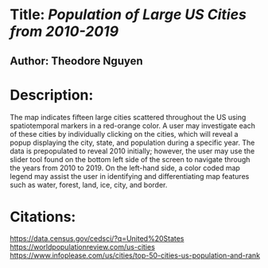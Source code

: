 # Title: _Population of Large US Cities from 2010-2019_

## Author: Theodore Nguyen

# Description: 
The map indicates fifteen large cities scattered throughout the US using spatiotemporal markers in a red-orange color. A user may investigate each of these cities by individually clicking on the cities, which will reveal a popup displaying the city, state, and population during a specific year. The data is prepopulated to reveal 2010 initially; however, the user may use the slider tool found on the bottom left side of the screen to navigate through the years from 2010 to 2019. On the left-hand side, a color coded map legend may assist the user in identifying and differentiating map features such as water, forest, land, ice, city, and border. 

# Citations:
https://data.census.gov/cedsci/?q=United%20States
https://worldpopulationreview.com/us-cities
https://www.infoplease.com/us/cities/top-50-cities-us-population-and-rank
